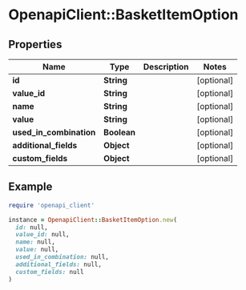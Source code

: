 # OpenapiClient::BasketItemOption

## Properties

| Name | Type | Description | Notes |
| ---- | ---- | ----------- | ----- |
| **id** | **String** |  | [optional] |
| **value_id** | **String** |  | [optional] |
| **name** | **String** |  | [optional] |
| **value** | **String** |  | [optional] |
| **used_in_combination** | **Boolean** |  | [optional] |
| **additional_fields** | **Object** |  | [optional] |
| **custom_fields** | **Object** |  | [optional] |

## Example

```ruby
require 'openapi_client'

instance = OpenapiClient::BasketItemOption.new(
  id: null,
  value_id: null,
  name: null,
  value: null,
  used_in_combination: null,
  additional_fields: null,
  custom_fields: null
)
```

